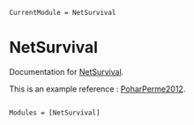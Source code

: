 ```@meta
CurrentModule = NetSurvival
```

# NetSurvival

Documentation for [NetSurvival](https://github.com/JuliaSurv/NetSurvival.jl).

This is an example reference : [PoharPerme2012](@cite).


```@index
```

```@autodocs
Modules = [NetSurvival]
```

```@bibliography
```
